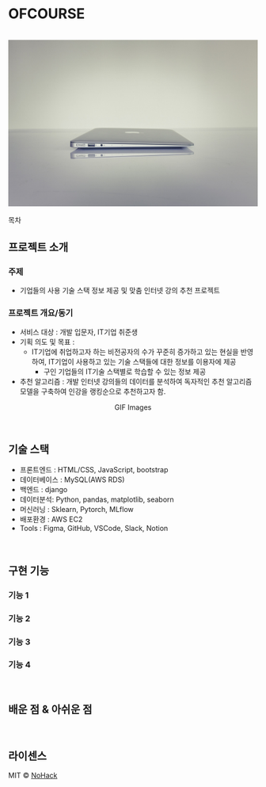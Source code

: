 # OFCOURSE

<p align="center">
  <br>
  <img src="./ofcourse/static/img/sub.jpg">
  <br>
</p>

목차

## 프로젝트 소개

<p align="justify">
  
### 주제
  - 기업들의 사용 기술 스택 정보 제공 및 맞춤 인터넷 강의 추천 프로젝트
  
### 프로젝트 개요/동기
  - 서비스 대상 : 개발 입문자, IT기업 취준생
  - 기획 의도 및 목표 : 
     - IT기업에 취업하고자 하는 비전공자의 수가 꾸준히 증가하고 있는 현실을 반영하여, IT기업이 사용하고 있는 기술 스택들에 대한 정보를 이용자에 제공
         -  구인 기업들의 IT기술 스택별로 학습할 수 있는 정보 제공
  - 추천 알고리즘 : 개발 인터넷 강의들의 데이터를 분석하여 독자적인 추천 알고리즘 모델을 구축하여 인강을 랭킹순으로 추천하고자 함.
</p>

<p align="center">
GIF Images
</p>

<br>

## 기술 스택

  - 프론트엔드 : HTML/CSS, JavaScript, bootstrap
  - 데이터베이스 : MySQL(AWS RDS)
  - 백엔드 : django
  - 데이터분석: Python, pandas, matplotlib, seaborn
  - 머신러닝 : Sklearn, Pytorch, MLflow
  - 배포환경 : AWS EC2
  - Tools : Figma, GitHub, VSCode, Slack, Notion

<br>

## 구현 기능

### 기능 1

### 기능 2

### 기능 3

### 기능 4

<br>

## 배운 점 & 아쉬운 점

<p align="justify">

</p>

<br>

## 라이센스

MIT &copy; [NoHack](mailto:lbjp114@gmail.com)

<!-- Stack Icon Refernces -->

[js]: /images/stack/javascript.svg
[ts]: /images/stack/typescript.svg
[react]: /images/stack/react.svg
[node]: /images/stack/node.svg
